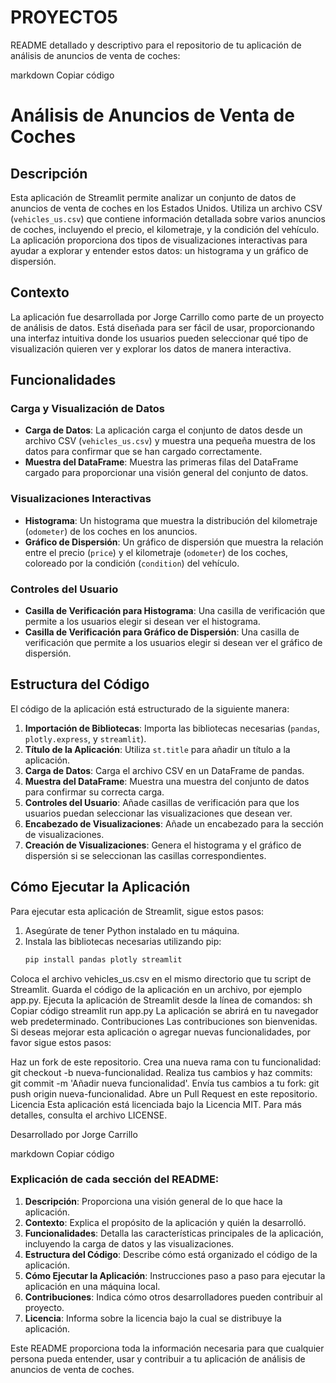 # PROYECTO5
README detallado y descriptivo para el repositorio de tu aplicación de análisis de anuncios de venta de coches:

markdown
Copiar código
# Análisis de Anuncios de Venta de Coches

## Descripción

Esta aplicación de Streamlit permite analizar un conjunto de datos de anuncios de venta de coches en los Estados Unidos. Utiliza un archivo CSV (`vehicles_us.csv`) que contiene información detallada sobre varios anuncios de coches, incluyendo el precio, el kilometraje, y la condición del vehículo. La aplicación proporciona dos tipos de visualizaciones interactivas para ayudar a explorar y entender estos datos: un histograma y un gráfico de dispersión.

## Contexto

La aplicación fue desarrollada por Jorge Carrillo como parte de un proyecto de análisis de datos. Está diseñada para ser fácil de usar, proporcionando una interfaz intuitiva donde los usuarios pueden seleccionar qué tipo de visualización quieren ver y explorar los datos de manera interactiva.

## Funcionalidades

### Carga y Visualización de Datos

- **Carga de Datos**: La aplicación carga el conjunto de datos desde un archivo CSV (`vehicles_us.csv`) y muestra una pequeña muestra de los datos para confirmar que se han cargado correctamente.
- **Muestra del DataFrame**: Muestra las primeras filas del DataFrame cargado para proporcionar una visión general del conjunto de datos.

### Visualizaciones Interactivas

- **Histograma**: Un histograma que muestra la distribución del kilometraje (`odometer`) de los coches en los anuncios.
- **Gráfico de Dispersión**: Un gráfico de dispersión que muestra la relación entre el precio (`price`) y el kilometraje (`odometer`) de los coches, coloreado por la condición (`condition`) del vehículo.

### Controles del Usuario

- **Casilla de Verificación para Histograma**: Una casilla de verificación que permite a los usuarios elegir si desean ver el histograma.
- **Casilla de Verificación para Gráfico de Dispersión**: Una casilla de verificación que permite a los usuarios elegir si desean ver el gráfico de dispersión.

## Estructura del Código

El código de la aplicación está estructurado de la siguiente manera:

1. **Importación de Bibliotecas**: Importa las bibliotecas necesarias (`pandas`, `plotly.express`, y `streamlit`).
2. **Título de la Aplicación**: Utiliza `st.title` para añadir un título a la aplicación.
3. **Carga de Datos**: Carga el archivo CSV en un DataFrame de pandas.
4. **Muestra del DataFrame**: Muestra una muestra del conjunto de datos para confirmar su correcta carga.
5. **Controles del Usuario**: Añade casillas de verificación para que los usuarios puedan seleccionar las visualizaciones que desean ver.
6. **Encabezado de Visualizaciones**: Añade un encabezado para la sección de visualizaciones.
7. **Creación de Visualizaciones**: Genera el histograma y el gráfico de dispersión si se seleccionan las casillas correspondientes.

## Cómo Ejecutar la Aplicación

Para ejecutar esta aplicación de Streamlit, sigue estos pasos:

1. Asegúrate de tener Python instalado en tu máquina.
2. Instala las bibliotecas necesarias utilizando pip:
   ```sh
   pip install pandas plotly streamlit
Coloca el archivo vehicles_us.csv en el mismo directorio que tu script de Streamlit.
Guarda el código de la aplicación en un archivo, por ejemplo app.py.
Ejecuta la aplicación de Streamlit desde la línea de comandos:
sh
Copiar código
streamlit run app.py
La aplicación se abrirá en tu navegador web predeterminado.
Contribuciones
Las contribuciones son bienvenidas. Si deseas mejorar esta aplicación o agregar nuevas funcionalidades, por favor sigue estos pasos:

Haz un fork de este repositorio.
Crea una nueva rama con tu funcionalidad: git checkout -b nueva-funcionalidad.
Realiza tus cambios y haz commits: git commit -m 'Añadir nueva funcionalidad'.
Envía tus cambios a tu fork: git push origin nueva-funcionalidad.
Abre un Pull Request en este repositorio.
Licencia
Esta aplicación está licenciada bajo la Licencia MIT. Para más detalles, consulta el archivo LICENSE.

Desarrollado por Jorge Carrillo

markdown
Copiar código

### Explicación de cada sección del README:

1. **Descripción**: Proporciona una visión general de lo que hace la aplicación.
2. **Contexto**: Explica el propósito de la aplicación y quién la desarrolló.
3. **Funcionalidades**: Detalla las características principales de la aplicación, incluyendo la carga de datos y las visualizaciones.
4. **Estructura del Código**: Describe cómo está organizado el código de la aplicación.
5. **Cómo Ejecutar la Aplicación**: Instrucciones paso a paso para ejecutar la aplicación en una máquina local.
6. **Contribuciones**: Indica cómo otros desarrolladores pueden contribuir al proyecto.
7. **Licencia**: Informa sobre la licencia bajo la cual se distribuye la aplicación.

Este README proporciona toda la información necesaria para que cualquier persona pueda entender, usar y contribuir a tu aplicación de análisis de anuncios de venta de coches.

